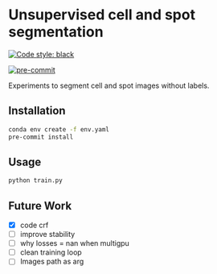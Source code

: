 # Unsupervised cell and spot segmentation

[![Code style: black](https://img.shields.io/badge/code%20style-black-000000.svg)](https://github.com/psf/black)

[![pre-commit](https://img.shields.io/badge/pre--commit-enabled-brightgreen?logo=pre-commit&logoColor=white)](https://github.com/pre-commit/pre-commit)


Experiments to segment cell and spot images without labels.
## Installation

```sh
conda env create -f env.yaml
pre-commit install
```

## Usage

```sh
python train.py
```

## Future Work

- [x] code crf
- [ ] improve stability
- [ ] why losses = nan when multigpu
- [ ] clean training loop
- [ ] Images path as arg
